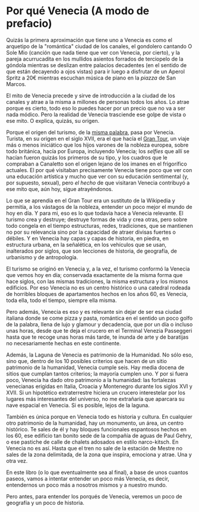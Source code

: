 # Por qué Venecia (A modo de prefacio)

Quizás la primera aproximación que tiene uno a Venecia es como el
arquetipo de la "romántica" ciudad de los canales, el gondolero
cantando O Sole Mio (canción que nada tiene que ver con Venecia, por
cierto), y la pareja acurrucadita en los mullidos asientos forrados de
terciopelo de la góndola mientras se deslizan entre palacios
decadentes (en el sentido de que están decayendo a ojos vistas) para
ir luego a disfrutar de un Aperol Spritz a 20€ mientras escuchan
música de piano en la *piazza* de San Marcos.

El mito de Venecia precede y sirve de introducción a la ciudad de los
canales y atrae a la misma a millones de personas todos los años. Lo
atrae porque es cierto, todo eso lo puedes hacer por un precio que no
va a ser nada módico. Pero la realidad de Venecia trasciende ese golpe
de vista o ese mito. O explica, quizás, su origen.

Porque el origen del turismo, de la [misma
palabra](https://www.etymonline.com/search?q=tour), pasa por
Venecia. Turista, en su origen en el siglo XVII, era el que hacía el
[Gran Tour](https://es.wikipedia.org/wiki/Grand_Tour), un viaje más o
menos iniciático que los hijos varones de la nobleza europea, sobre
todo británica, hacía por Europa, incluyendo Venecia; los *selfies*
que allí se hacían fueron quizás los primeros de su tipo, y los
cuadros que le compraban a Canaletto son el origen lejano de los
imanes en el frigorífico actuales. El por qué visitaban precisamente
Venecia tiene poco que ver con una educación artística y mucho que ver
con su educación sentimental (y, por supuesto, sexual), pero *el
hecho* de que visitaran Venecia contribuyó a ese mito que, aún hoy,
sigue atrayéndonos.

Lo que se aprendía en el Gran Tour era un sustituto de la Wikipedia y permitía,
a los vástagos de la nobleza, entender un poco mejor el mundo de hoy en
día. Y para mi, eso es lo que todavía hace a Venecia relevante. El
turismo crea y destruye; destruye formas de vida y crea otras, pero
sobre todo congela en el tiempo estructuras, redes, tradiciones, que
se mantienen no por su relevancia sino por la capacidad de atraer
divisas fuertes o débiles. Y en Venecia hay capas y capas de historia,
en piedra, en estructura urbana, en la señalética, en los vehículos
que se usan, inalterados por siglos, que son lecciones de historia, de
geografía, de urbanismo y de antropología.

El turismo se originó en Venecia y, a la vez, el turismo conformó la Venecia que
vemos hoy en día; conservada exactamente de la misma forma que hace siglos, con
las mismas tradiciones, la misma estructura y los mismos edificios. Por eso
Venecia no es un centro histórico o una catedral rodeada de horribles bloques de
apartamentos hechos en los años 60, es Venecia, toda ella, todo el tiempo,
siempre ella misma.

Pero además, Venecia es eso y es relevante sin dejar de ser esa ciudad
italiana donde se come pizza y pasta,
romántica en el sentido un poco golfo de la palabra, llena de lujo y
glamour y decadencia, que por un día o incluso unas horas, desde que
te deja el crucero en el Terminal Venezia Passeggeri hasta que te
recoge unas horas más tarde, te inunda de arte y de baratijas no
necesariamente hechas en este continente.

Además, la Laguna de Venecia es patrimonio de la Humanidad. No sólo eso, sino
que, dentro de los 10 posibles criterios que hacen de un sitio patrimonio de la
humanidad, Venecia cumple seis. Hay media docena de sitios que cumplan tantos
criterios; la mayoría cumplen uno. Y por si fuera poco, Venecia ha dado otro
patrimonio a la humanidad: las fortalezas venecianas erigidas en Italia, Croacia
y Montenegro durante los siglos XVI y XVII. Si un hipotético extraterrestre
hiciera un crucero interestelar por los lugares más interesantes del universo,
no me extrañaría que aparcara su nave espacial en Venecia. Si es posible, lejos
de la laguna.

También es única porque en Venecia todo es historia y cultura. En cualquier otro patrimonio de la humanidad, hay un monumento, un área, un centro histórico. Te sales de él y hay bloques funcionales espantosos hechos en los 60, ese edificio tan bonito sede de la compañía de aguas de Paul Gehry, o ese pastiche de calle de chalets adosados en estilo narco-kitsch. En Venecia no es así. Hasta que el tren no sale de la estación de Mestre no sales de la zona delimitada, de la zona que inspira, emociona y atrae. Una y otra vez.

En este libro (o lo que eventualmente sea al final), a base de unos
cuantos paseos, vamos a intentar entender un poco más Venecia, es
decir, entendernos un poco más a nosotros mismos y a nuestro mundo.

Pero antes, para entender los porqués de Venecia, veremos un poco de
geografía y un poco de historia.

